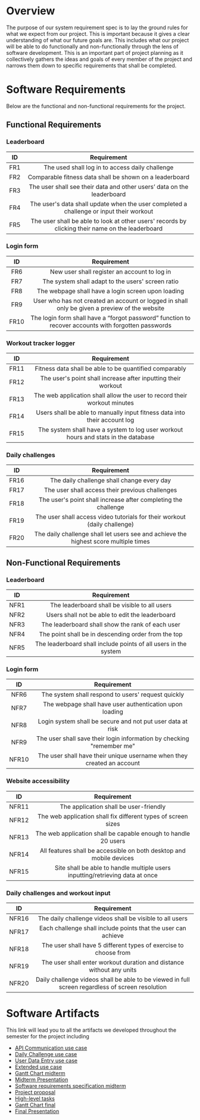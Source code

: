 # Overview

The purpose of our system requirement spec is to lay the ground rules for what we expect from our project. This is important because it gives a clear understanding of what our future goals are. This includes what our project will be able to do functionally and non-functionally through the lens of software development. This is an important part of project planning as it collectively gathers the ideas and goals of every member of the project and narrows them down to specific requirements that shall be completed.

# Software Requirements

Below are the functional and non-functional requirements for the project.

## Functional Requirements
### Leaderboard
| ID | Requirement |
| :-------------: | :----------: |
| FR1 | The used shall log in to access daily challenge | 
| FR2 | Comparable fitness data shall be shown on a leaderboard |
| FR3 | The user shall see their data and other users’ data on the leaderboard |
| FR4 | The user's data shall update when the user completed a challenge or input their workout |
| FR5 | The user shall be able to look at other users' records by clicking their name on the leaderboard |
### Login form
| ID | Requirement |
| :-------------: | :----------: |
| FR6 | New user shall register an account to log in |
| FR7 | The system shall adapt to the users' screen ratio |
| FR8 | The webpage shall have a login screen upon loading |
| FR9 | User who has not created an account or logged in shall only be given a preview of the website |
| FR10 | The login form shall have a “forgot password” function to recover accounts with forgotten passwords |
### Workout tracker logger 
| ID | Requirement |
| :-------------: | :----------: |
| FR11 | Fitness data shall be able to be quantified comparably |
| FR12 | The user's point shall increase after inputting their workout |
| FR13 | The web application shall allow the user to record their workout minutes |
| FR14 | Users shall be able to manually input fitness data into their account log |
| FR15 | The system shall have a system to log user workout hours and stats in the database |
### Daily challenges
| ID | Requirement |
| :-------------: | :----------: |
| FR16 | The daily challenge shall change every day |
| FR17 | The user shall access their previous challenges |
| FR18 | The user's point shall increase after completing the challenge |
| FR19 | The user shall access video tutorials for their workout (daily challenge) |
| FR20 | The daily challenge shall let users see and achieve the highest score multiple times |


## Non-Functional Requirements
### Leaderboard
| ID | Requirement |
| :-------------: | :----------: |
| NFR1 | The leaderboard shall be visible to all users |
| NFR2 | Users shall not be able to edit the leaderboard |
| NFR3 | The leaderboard shall show the rank of each user |
| NFR4 | The point shall be in descending order from the top |
| NFR5 | The leaderboard shall include points of all users in the system |
### Login form 
| ID | Requirement |
| :-------------: | :----------: |
| NFR6 | The system shall respond to users' request quickly |
| NFR7 | The webpage shall have user authentication upon loading | 
| NFR8 | Login system shall be secure and not put user data at risk |
| NFR9 | The user shall save their login information by checking "remember me" |
| NFR10 | The user shall have their unique username when they created an account |
### Website accessibility
| ID | Requirement |
| :-------------: | :----------: |
| NFR11 | The application shall be user-friendly |
| NFR12 | The web application shall fix different types of screen sizes |
| NFR13 | The web application shall be capable enough to handle 20 users |
| NFR14 | All features shall be accessible on both desktop and mobile devices |
| NFR15 | Site shall be able to handle multiple users inputting/retrieving data at once |
### Daily challenges and workout input
| ID | Requirement |
| :-------------: | :----------: |
| NFR16 | The daily challenge videos shall be visible to all users |
| NFR17 | Each challenge shall include points that the user can achieve | 
| NFR18 | The user shall have 5 different types of exercise to choose from |
| NFR19 | The user shall enter workout duration and distance without any units |
| NFR20 | Daily challenge videos shall be able to be viewed in full screen regardless of screen resolution  |


# Software Artifacts
This link will lead you to all the artifacts we developed throughout the semester for the project including
- [API Communication use case](https://github.com/nhutu1911/GVSU-CIS350-TeamTALK/blob/master/artifacts/use_case_diagrams/API%20Communication.drawio.pdf)
- [Daily Challenge use case](https://github.com/nhutu1911/GVSU-CIS350-TeamTALK/blob/master/artifacts/use_case_diagrams/DC_uses_case.drawio.pdf)
- [User Data Entry use case](https://github.com/nhutu1911/GVSU-CIS350-TeamTALK/blob/master/artifacts/use_case_diagrams/User%20Data%20Entry.drawio.pdf)
- [Extended use case](https://github.com/nhutu1911/GVSU-CIS350-TeamTALK/blob/master/artifacts/use_case_diagrams/Extended_Use_Case_DC-View_Challenge.md)
- [Gantt Chart midterm](https://github.com/nhutu1911/GVSU-CIS350-TeamTALK/blob/master/docs/GanttChart_TALK.pdf)
- [Midterm Presentation](https://github.com/nhutu1911/GVSU-CIS350-TeamTALK/blob/master/docs/TALK_Presentation%20.pdf)
- [Software requirements specification midterm](https://github.com/nhutu1911/GVSU-CIS350-TeamTALK/blob/master/docs/software_requirements_specification.md)
- [Project proposal](https://github.com/nhutu1911/GVSU-CIS350-TeamTALK/blob/master/docs/project-proposal.md)
- [High-level tasks](https://github.com/nhutu1911/GVSU-CIS350-TeamTALK/blob/master/docs/tasks.md)
- [Gantt Chart final](https://github.com/nhutu1911/GVSU-CIS350-TeamTALK/blob/master/docs/FinalGanttChart_TALK.pdf)
- [Final Presentation](https://github.com/nhutu1911/GVSU-CIS350-TeamTALK/blob/master/docs/TALK%20Final%20Presentation%20.pdf)
